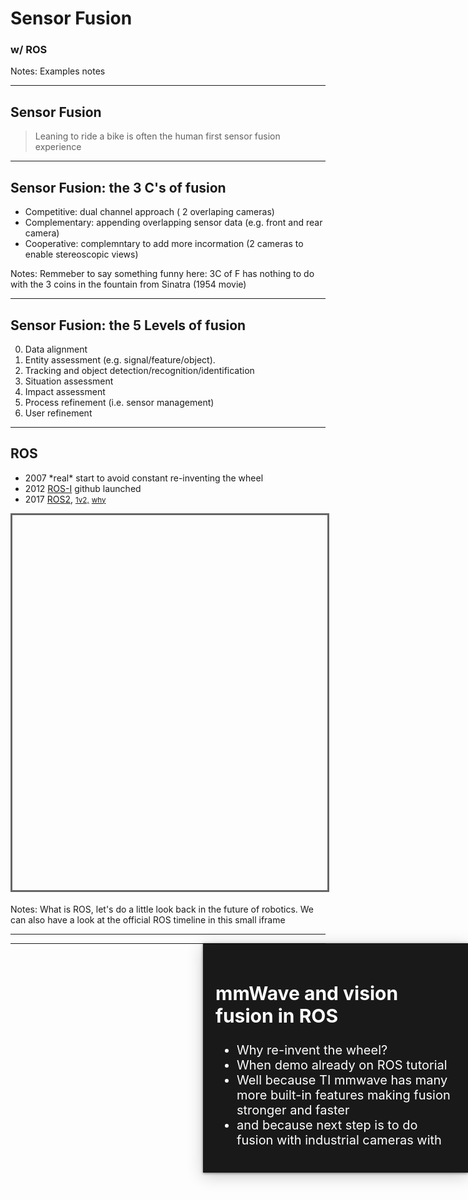 # Sensor Fusion
### w/ ROS

Notes: Examples notes

---

## Sensor Fusion 

> Leaning to ride a bike is often the human first sensor fusion experience 

----

## Sensor Fusion: the 3 C's of fusion

* Competitive: dual channel approach ( 2 overlaping cameras) <!-- .element: class="fragment" data-fragment-index="1" -->
* Complementary: appending overlapping sensor data (e.g. front and rear camera) <!-- .element: class="fragment" data-fragment-index="2" -->
* Cooperative: complemntary to add more incormation (2 cameras to enable stereoscopic views) <!-- .element: class="fragment" data-fragment-index="3" -->

Notes: Remmeber to say something funny here: 3C of F has nothing to do with the 3 coins in the fountain from Sinatra (1954 movie)

----

## Sensor Fusion: the 5 Levels of fusion

0. Data alignment <!-- .element: class="fragment" data-fragment-index="1" -->
1. Entity assessment (e.g. signal/feature/object). <!-- .element: class="fragment" data-fragment-index="2" -->
2. Tracking and object detection/recognition/identification <!-- .element: class="fragment" data-fragment-index="3" -->
3. Situation assessment <!-- .element: class="fragment" data-fragment-index="4" -->
4. Impact assessment <!-- .element: class="fragment" data-fragment-index="5" -->
5. Process refinement (i.e. sensor management) <!-- .element: class="fragment" data-fragment-index="6" -->
6. User refinement <!-- .element: class="fragment" data-fragment-index="7" -->

---

## ROS

<ul>
   <span class="fragment"><li> 2007 *real* start to avoid constant re-inventing the wheel </li></span>
   <span class="fragment"><li> 2012 <a href="https://rosindustrial.org/briefhistory">ROS-I</a> github launched </li></span>
   <span class="fragment"><li> 2017 <a href="https://index.ros.org/doc/ros2/Releases/">ROS2<a/>, 
      <span class="fragment"><small><a href="https://www.generationrobots.com/blog/en/ros-vs-ros2/">1v2,</a></small></span>
       <span class="fragment"> <small><a href="https://design.ros2.org/articles/why_ros2.html">why</a></small></small> </li>
</ul>
<iframe data-src="https://www.theconstructsim.com/timeline-robot-operating-system-ros/" width="800" height="600" frameborder="0" marginwidth="0" marginheight="0" scrolling="yes" style="border:3px solid #666; margin-bottom:5px; max-width: 100%;" allowfullscreen> </iframe>

Notes: What is ROS, let's do a little look back in the future of robotics. We can also have a look at the official ROS timeline in this small iframe

---

<!-- .slide: data-background-iframe="https://wiki.ros.org/ainstein_radar/Tutorials/Radar%20and%20camera%20sensor%20fusion" data-background-interactive-->

<div style="position: absolute; width: 40%; right: 0; box-shadow: 0 1px 4px rgba(0,0,0,0.5), 0 5px 25px rgba(0,0,0,0.2); background-color: rgba(0, 0, 0, 0.9); color: #fff; padding: 20px; font-size: 20px; text-align: left;">
    <h2>mmWave and vision fusion in ROS </h2>
  <ul> 
    <li> Why re-invent the wheel? </li></span>
    <span class="fragment"><li> When demo already on ROS tutorial </li></span>
    <span class="fragment"><li> Well because TI mmwave has many more built-in features making fusion stronger and faster </li></span>
    <span class="fragment"><li> and because next step is to do fusion with industrial cameras with  </li></span>
  </ul>
</div>

---

